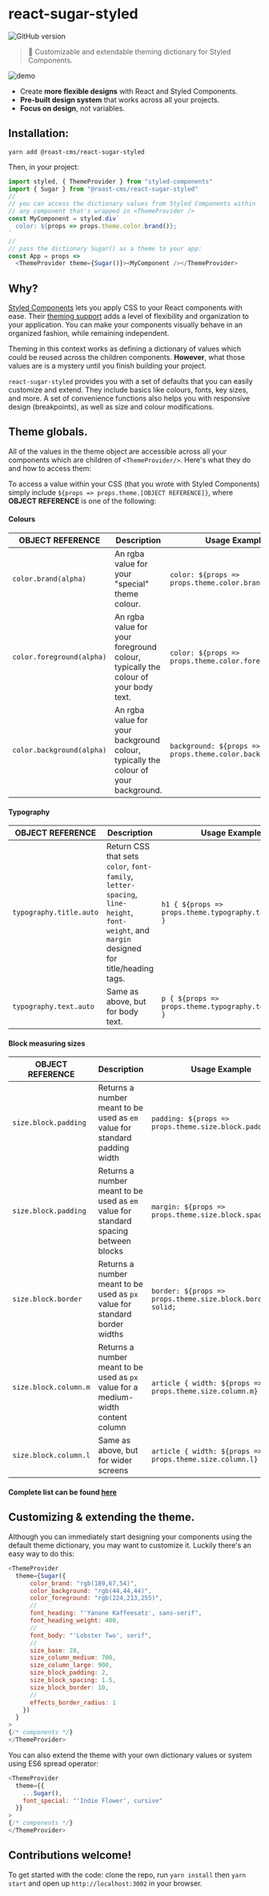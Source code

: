 # react-sugar-styled
![GitHub version](https://badge.fury.io/gh/roast-cms%2Freact-sugar-styled.svg)
> 🍬 Customizable and extendable theming dictionary for Styled Components.

![demo](/graphics/demo.gif?raw=true)

- Create **more flexible designs** with React and Styled Components.
- **Pre-built design system** that works across all your projects.
- **Focus on design**, not variables.

## Installation:
```
yarn add @roast-cms/react-sugar-styled
```
Then, in your project:
```javascript
import styled, { ThemeProvider } from "styled-components"
import { Sugar } from "@roast-cms/react-sugar-styled"
//
// you can access the dictionary values from Styled Components within
// any component that's wrapped in <ThemeProvider />
const MyComponent = styled.div`
  color: ${props => props.theme.color.brand()};
`
//
// pass the dictionary Sugar() as a theme to your app:
const App = props =>
  <ThemeProvider theme={Sugar()}><MyComponent /></ThemeProvider>
```

## Why?
[Styled Components](https://github.com/styled-components/styled-components) lets you apply CSS to your React components with ease. Their [theming support](https://www.styled-components.com/docs/advanced#theming) adds a level of flexibility and organization to your application. You can make your components visually behave in an organized fashion, while remaining independent.

Theming in this context works as defining a dictionary of values which could be reused across the children components. **However**, what those values are is a mystery until you finish building your project.

`react-sugar-styled` provides you with a set of defaults that you can easily customize and extend. They include basics like colours, fonts, key sizes, and more. A set of convenience functions also helps you with responsive design (breakpoints), as well as size and colour modifications.

## Theme globals.
All of the values in the theme object are accessible across all your components which are children of `<ThemeProvider/>`. Here's what they do and how to access them:

To access a value within your CSS (that you wrote with Styled Components) simply include `${props => props.theme.[OBJECT REFERENCE]}`, where **OBJECT REFERENCE** is one of the following:

#### Colours

**OBJECT REFERENCE** | Description | Usage Example
--- | --- | ---
`color.brand(alpha)` | An rgba value for your "special" theme colour. | `color: ${props => props.theme.color.brand()};`
`color.foreground(alpha)` | An rgba value for your foreground colour, typically the colour of your body text. | `color: ${props => props.theme.color.foreground()};`
`color.background(alpha)` | An rgba value for your background colour, typically the colour of your background. | `background: ${props => props.theme.color.background()};`

#### Typography

**OBJECT REFERENCE** | Description | Usage Example
--- | --- | ---
`typography.title.auto` | Return CSS that sets `color`, `font-family`, `letter-spacing`, `line-height`, `font-weight`, and `margin` designed for title/heading tags. | `h1 { ${props => props.theme.typography.title.auto} }`
`typography.text.auto` | Same as above, but for body text. | `p { ${props => props.theme.typography.text.auto} }`

#### Block measuring sizes
**OBJECT REFERENCE** | Description | Usage Example
--- | --- | ---
`size.block.padding` | Returns a number meant to be used as `em` value for standard padding width | `padding: ${props => props.theme.size.block.padding}em;`
`size.block.padding` | Returns a number meant to be used as `em` value for standard spacing between blocks | `margin: ${props => props.theme.size.block.spacing}em;`
`size.block.border` | Returns a number meant to be used as `px` value for standard border widths | `border: ${props => props.theme.size.block.border}px solid;`
`size.block.column.m` | Returns a number meant to be used as `px` value for a medium-width content column | `article { width: ${props => props.theme.size.column.m} }`
`size.block.column.l` | Same as above, but for wider screens | `article { width: ${props => props.theme.size.column.l} }`

#### Complete list can be found [here](/THEME_GLOBALS.md)

## Customizing & extending the theme.
Although you can immediately start designing your components using the default theme dictionary, you may want to customize it. Luckily there's an easy way to do this:

```javascript
<ThemeProvider
  theme={Sugar({
      color_brand: "rgb(189,67,54)",
      color_background: "rgb(44,44,44)",
      color_foreground: "rgb(224,213,255)",
      //
      font_heading: "'Yanone Kaffeesatz', sans-serif",
      font_heading_weight: 400,
      //
      font_body: "'Lobster Two', serif",
      //
      size_base: 28,
      size_column_medium: 700,
      size_column_large: 900,
      size_block_padding: 2,
      size_block_spacing: 1.5,
      size_block_border: 10,
      //
      effects_border_radius: 1
    })
  }
>
{/* components */}
</ThemeProvider>
```

You can also extend the theme with your own dictionary values or system using ES6 spread operator:

```javascript
<ThemeProvider
  theme={{
    ...Sugar(),
    font_special: "'Indie Flower', cursive"
  }}
>
{/* components */}
</ThemeProvider>
```

## Contributions welcome!
To get started with the code: clone the repo, run `yarn install` then `yarn start` and open up `http://localhost:3002` in your browser.
